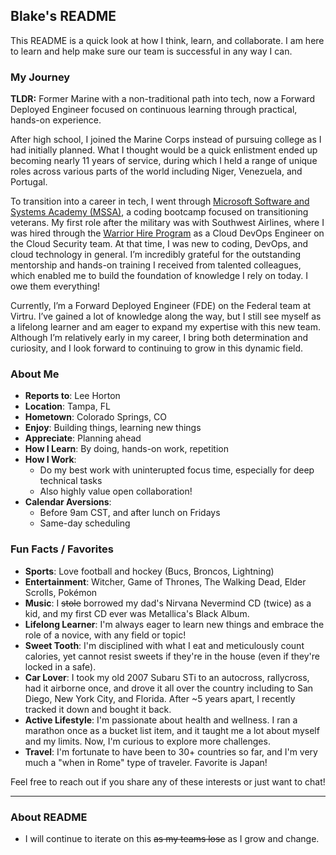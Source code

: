 ## Blake's README
This README is a quick look at how I think, learn, and collaborate. I am here to learn and help make sure our team is successful in any way I can.

### My Journey
**TLDR:** Former Marine with a non-traditional path into tech, now a Forward Deployed Engineer focused on continuous learning through practical, hands-on experience.

After high school, I joined the Marine Corps instead of pursuing college as I had initially planned. What I thought would be a quick enlistment ended up becoming nearly 11 years of service, during which I held a range of unique roles across various parts of the world including Niger, Venezuela, and Portugal.

To transition into a career in tech, I went through [Microsoft Software and Systems Academy (MSSA)](https://military.microsoft.com/mssa/), a coding bootcamp focused on transitioning veterans. My first role after the military was with Southwest Airlines, where I was hired through the [Warrior Hire Program](https://careers.southwestair.com/blogarticle/from-the-marines-to-southwest-airlines) as a Cloud DevOps Engineer on the Cloud Security team. At that time, I was new to coding, DevOps, and cloud technology in general. I’m incredibly grateful for the outstanding mentorship and hands-on training I received from talented colleagues, which enabled me to build the foundation of knowledge I rely on today. I owe them everything!

Currently, I’m a Forward Deployed Engineer (FDE) on the Federal team at Virtru. I’ve gained a lot of knowledge along the way, but I still see myself as a lifelong learner and am eager to expand my expertise with this new team. Although I’m relatively early in my career, I bring both determination and curiosity, and I look forward to continuing to grow in this dynamic field.

### About Me
- **Reports to**: Lee Horton
- **Location**: Tampa, FL
- **Hometown**: Colorado Springs, CO
- **Enjoy**: Building things, learning new things
- **Appreciate**: Planning ahead
- **How I Learn**: By doing, hands-on work, repetition
- **How I Work**:
  - Do my best work with uninterupted focus time, especially for deep technical tasks
  - Also highly value open collaboration!
- **Calendar Aversions**:
  - Before 9am CST, and after lunch on Fridays
  - Same-day scheduling

### Fun Facts / Favorites
- **Sports**: Love football and hockey (Bucs, Broncos, Lightning)
- **Entertainment**: Witcher, Game of Thrones, The Walking Dead, Elder Scrolls, Pokémon
- **Music**: I ~~stole~~ borrowed my dad's Nirvana Nevermind CD (twice) as a kid, and my first CD ever was Metallica's Black Album.
- **Lifelong Learner**: I'm always eager to learn new things and embrace the role of a novice, with any field or topic!
- **Sweet Tooth**: I'm disciplined with what I eat and meticulously count calories, yet cannot resist sweets if they're in the house (even if they're locked in a safe).
- **Car Lover**: I took my old 2007 Subaru STi to an autocross, rallycross, had it airborne once, and drove it all over the country including to San Diego, New York City, and Florida. After ~5 years apart, I recently tracked it down and bought it back.
- **Active Lifestyle**: I'm passionate about health and wellness. I ran a marathon once as a bucket list item, and it taught me a lot about myself and my limits. Now, I'm curious to explore more challenges.
- **Travel**: I'm fortunate to have been to 30+ countries so far, and I'm very much a "when in Rome" type of traveler. Favorite is Japan!

Feel free to reach out if you share any of these interests or just want to chat!

---

### About README
- I will continue to iterate on this ~~as my teams lose~~ as I grow and change.
